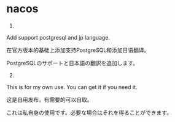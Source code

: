 # nacos

1. 
Add support postgresql and jp language.

在官方版本的基础上添加支持PostgreSQL和添加日语翻译。

PostgreSQLのサポートと日本語の翻訳を追加します。

2. 

This is for my own use. You can get it if you need it.

这是自用发布，有需要的可以自取。

これは私自身の使用です。必要な場合はそれを得ることができます。
